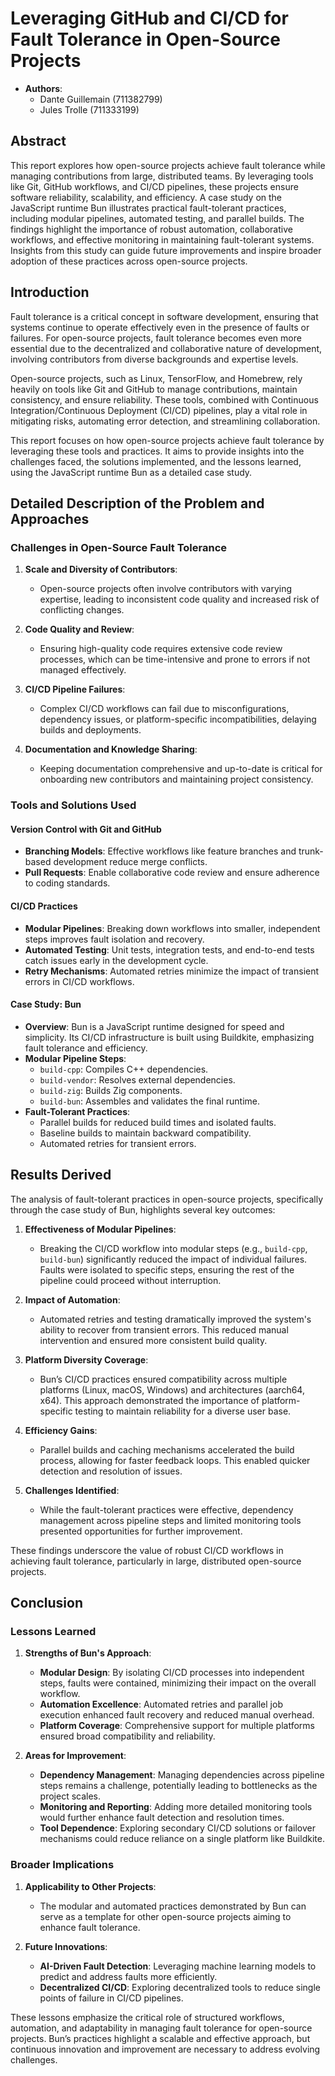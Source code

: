 # Leveraging GitHub and CI/CD for Fault Tolerance in Open-Source Projects

- **Authors**:
  - Dante Guillemain (711382799)
  - Jules Trolle (711333199)

## Abstract

This report explores how open-source projects achieve fault tolerance while managing contributions from large, distributed teams. By leveraging tools like Git, GitHub workflows, and CI/CD pipelines, these projects ensure software reliability, scalability, and efficiency. A case study on the JavaScript runtime Bun illustrates practical fault-tolerant practices, including modular pipelines, automated testing, and parallel builds. The findings highlight the importance of robust automation, collaborative workflows, and effective monitoring in maintaining fault-tolerant systems. Insights from this study can guide future improvements and inspire broader adoption of these practices across open-source projects.

## Introduction

Fault tolerance is a critical concept in software development, ensuring that systems continue to operate effectively even in the presence of faults or failures. For open-source projects, fault tolerance becomes even more essential due to the decentralized and collaborative nature of development, involving contributors from diverse backgrounds and expertise levels.

Open-source projects, such as Linux, TensorFlow, and Homebrew, rely heavily on tools like Git and GitHub to manage contributions, maintain consistency, and ensure reliability. These tools, combined with Continuous Integration/Continuous Deployment (CI/CD) pipelines, play a vital role in mitigating risks, automating error detection, and streamlining collaboration.

This report focuses on how open-source projects achieve fault tolerance by leveraging these tools and practices. It aims to provide insights into the challenges faced, the solutions implemented, and the lessons learned, using the JavaScript runtime Bun as a detailed case study.

## Detailed Description of the Problem and Approaches

### Challenges in Open-Source Fault Tolerance

1. **Scale and Diversity of Contributors**:

   - Open-source projects often involve contributors with varying expertise, leading to inconsistent code quality and increased risk of conflicting changes.

2. **Code Quality and Review**:

   - Ensuring high-quality code requires extensive code review processes, which can be time-intensive and prone to errors if not managed effectively.

3. **CI/CD Pipeline Failures**:

   - Complex CI/CD workflows can fail due to misconfigurations, dependency issues, or platform-specific incompatibilities, delaying builds and deployments.

4. **Documentation and Knowledge Sharing**:
   - Keeping documentation comprehensive and up-to-date is critical for onboarding new contributors and maintaining project consistency.

### Tools and Solutions Used

#### **Version Control with Git and GitHub**

- **Branching Models**: Effective workflows like feature branches and trunk-based development reduce merge conflicts.
- **Pull Requests**: Enable collaborative code review and ensure adherence to coding standards.

#### **CI/CD Practices**

- **Modular Pipelines**: Breaking down workflows into smaller, independent steps improves fault isolation and recovery.
- **Automated Testing**: Unit tests, integration tests, and end-to-end tests catch issues early in the development cycle.
- **Retry Mechanisms**: Automated retries minimize the impact of transient errors in CI/CD workflows.

#### **Case Study: Bun**

- **Overview**: Bun is a JavaScript runtime designed for speed and simplicity. Its CI/CD infrastructure is built using Buildkite, emphasizing fault tolerance and efficiency.
- **Modular Pipeline Steps**:
  - `build-cpp`: Compiles C++ dependencies.
  - `build-vendor`: Resolves external dependencies.
  - `build-zig`: Builds Zig components.
  - `build-bun`: Assembles and validates the final runtime.
- **Fault-Tolerant Practices**:
  - Parallel builds for reduced build times and isolated faults.
  - Baseline builds to maintain backward compatibility.
  - Automated retries for transient errors.

## Results Derived

The analysis of fault-tolerant practices in open-source projects, specifically through the case study of Bun, highlights several key outcomes:

1. **Effectiveness of Modular Pipelines**:

   - Breaking the CI/CD workflow into modular steps (e.g., `build-cpp`, `build-bun`) significantly reduced the impact of individual failures. Faults were isolated to specific steps, ensuring the rest of the pipeline could proceed without interruption.

2. **Impact of Automation**:

   - Automated retries and testing dramatically improved the system's ability to recover from transient errors. This reduced manual intervention and ensured more consistent build quality.

3. **Platform Diversity Coverage**:

   - Bun’s CI/CD practices ensured compatibility across multiple platforms (Linux, macOS, Windows) and architectures (aarch64, x64). This approach demonstrated the importance of platform-specific testing to maintain reliability for a diverse user base.

4. **Efficiency Gains**:

   - Parallel builds and caching mechanisms accelerated the build process, allowing for faster feedback loops. This enabled quicker detection and resolution of issues.

5. **Challenges Identified**:
   - While the fault-tolerant practices were effective, dependency management across pipeline steps and limited monitoring tools presented opportunities for further improvement.

These findings underscore the value of robust CI/CD workflows in achieving fault tolerance, particularly in large, distributed open-source projects.

## Conclusion

### Lessons Learned

1. **Strengths of Bun's Approach**:

   - **Modular Design**: By isolating CI/CD processes into independent steps, faults were contained, minimizing their impact on the overall workflow.
   - **Automation Excellence**: Automated retries and parallel job execution enhanced fault recovery and reduced manual overhead.
   - **Platform Coverage**: Comprehensive support for multiple platforms ensured broad compatibility and reliability.

2. **Areas for Improvement**:
   - **Dependency Management**: Managing dependencies across pipeline steps remains a challenge, potentially leading to bottlenecks as the project scales.
   - **Monitoring and Reporting**: Adding more detailed monitoring tools would further enhance fault detection and resolution times.
   - **Tool Dependence**: Exploring secondary CI/CD solutions or failover mechanisms could reduce reliance on a single platform like Buildkite.

### Broader Implications

1. **Applicability to Other Projects**:

   - The modular and automated practices demonstrated by Bun can serve as a template for other open-source projects aiming to enhance fault tolerance.

2. **Future Innovations**:
   - **AI-Driven Fault Detection**: Leveraging machine learning models to predict and address faults more efficiently.
   - **Decentralized CI/CD**: Exploring decentralized tools to reduce single points of failure in CI/CD pipelines.

These lessons emphasize the critical role of structured workflows, automation, and adaptability in managing fault tolerance for open-source projects. Bun’s practices highlight a scalable and effective approach, but continuous innovation and improvement are necessary to address evolving challenges.
